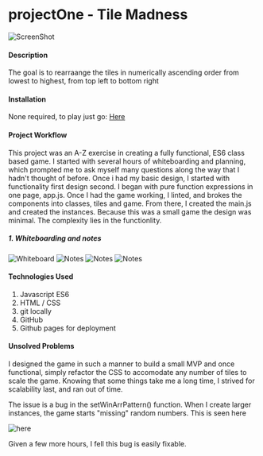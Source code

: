 # projectOne - Tile Madness

![ScreenShot](https://cloud.githubusercontent.com/assets/7386478/21299109/6f7c0b54-c566-11e6-8b1b-a63e6ccf968a.png)

#### Description

The  goal is to rearraange the tiles in numerically ascending order from lowest to highest, from top left to bottom right

#### Installation
None required, to play just go: 
[Here](https://madriver44.github.io/projectOne/)

#### Project Workflow
This project was an A-Z exercise in creating a fully functional, ES6 class based game. I started with several hours of whiteboarding and planning, which prompted me to ask myself many questions along the way that I hadn't thought of before. Once i had my basic design, I started with functionality first design second. I began with pure function expressions in one page, app.js. Once I had the game working, I linted, and brokes the components into classes, tiles and game. From there, I created the main.js and created the instances. Because this was a small game the design was minimal. The complexity lies in the functionlity.  

##### 1. Whiteboarding and notes

![Whiteboard](https://cloud.githubusercontent.com/assets/7386478/21298599/2e4812b8-c561-11e6-810f-750bc9bab093.jpg)
![Notes](https://cloud.githubusercontent.com/assets/7386478/21298635/9ac2a5fc-c561-11e6-976a-138592f5e7ce.jpg)
![Notes](https://cloud.githubusercontent.com/assets/7386478/21298648/bc4845b0-c561-11e6-9b28-17ea931ee2d5.jpg)
![Notes](https://cloud.githubusercontent.com/assets/7386478/21298657/cf768ff2-c561-11e6-92dc-b3b082faad13.jpg)

#### Technologies Used

1. Javascript ES6
2. HTML / CSS
3. git locally
4. GitHub 
5. Github pages for deployment


#### Unsolved Problems

I designed the game in such a manner to build a small MVP and once functional, simply refactor the CSS to accomodate any number of tiles to scale the game. Knowing that some things take me a long time, I strived for scalability last, and ran out of time. 

The issue is a bug in the setWinArrPattern() function. When I create larger instances, the game starts "missing" random numbers. This is seen here

![here](https://cloud.githubusercontent.com/assets/7386478/21298998/296bbff2-c565-11e6-87b2-92a711c76ca3.png)

Given a few more hours, I fell this bug is easily fixable.



